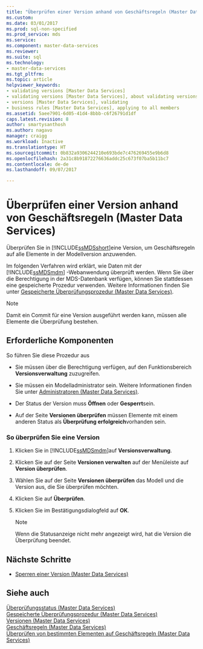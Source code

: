```yaml
---
title: "Überprüfen einer Version anhand von Geschäftsregeln (Master Data Services) | Microsoft-Dokumentation"
ms.custom: 
ms.date: 03/01/2017
ms.prod: sql-non-specified
ms.prod_service: mds
ms.service: 
ms.component: master-data-services
ms.reviewer: 
ms.suite: sql
ms.technology:
- master-data-services
ms.tgt_pltfrm: 
ms.topic: article
helpviewer_keywords:
- validating versions [Master Data Services]
- validating versions [Master Data Services], about validating versions
- versions [Master Data Services], validating
- business rules [Master Data Services], applying to all members
ms.assetid: 5aee7901-6d05-41d4-8bbb-c6f26791d1df
caps.latest.revision: 8
author: smartysanthosh
ms.author: nagavo
manager: craigg
ms.workload: Inactive
ms.translationtype: HT
ms.sourcegitcommit: 0b832a9306244210e693bde7c476269455e9b6d8
ms.openlocfilehash: 2a31c8b91872276636addc25c673f07ba5b11bc7
ms.contentlocale: de-de
ms.lasthandoff: 09/07/2017

---
```

# <a name="validate-a-version-against-business-rules-master-data-services"></a>Überprüfen einer Version anhand von Geschäftsregeln (Master Data Services)
  Überprüfen Sie in [!INCLUDE[ssMDSshort](../includes/ssmdsshort-md.md)]eine Version, um Geschäftsregeln auf alle Elemente in der Modellversion anzuwenden.  
  
 Im folgenden Verfahren wird erklärt, wie Daten mit der [!INCLUDE[ssMDSmdm](../includes/ssmdsmdm-md.md)] -Webanwendung überprüft werden. Wenn Sie über die Berechtigung in der MDS-Datenbank verfügen, können Sie stattdessen eine gespeicherte Prozedur verwenden. Weitere Informationen finden Sie unter [Gespeicherte Überprüfungsprozedur &#40;Master Data Services&#41;](../master-data-services/validation-stored-procedure-master-data-services.md).  
  
> [!NOTE]  
>  Damit ein Commit für eine Version ausgeführt werden kann, müssen alle Elemente die Überprüfung bestehen.  
  
## <a name="prerequisites"></a>Erforderliche Komponenten  
 So führen Sie diese Prozedur aus  
  
-   Sie müssen über die Berechtigung verfügen, auf den Funktionsbereich **Versionsverwaltung** zuzugreifen.  
  
-   Sie müssen ein Modelladministrator sein. Weitere Informationen finden Sie unter [Administratoren &#40;Master Data Services&#41;](../master-data-services/administrators-master-data-services.md).  
  
-   Der Status der Version muss **Öffnen** oder **Gesperrt**sein.  
  
-   Auf der Seite **Versionen überprüfen** müssen Elemente mit einem anderen Status als **Überprüfung erfolgreich**vorhanden sein.  
  
### <a name="to-validate-a-version"></a>So überprüfen Sie eine Version  
  
1.  Klicken Sie in [!INCLUDE[ssMDSmdm](../includes/ssmdsmdm-md.md)]auf **Versionsverwaltung**.  
  
2.  Klicken Sie auf der Seite **Versionen verwalten** auf der Menüleiste auf **Version überprüfen**.  
  
3.  Wählen Sie auf der Seite **Versionen überprüfen** das Modell und die Version aus, die Sie überprüfen möchten.  
  
4.  Klicken Sie auf **Überprüfen**.  
  
5.  Klicken Sie im Bestätigungsdialogfeld auf **OK**.  
  
    > [!NOTE]  
    >  Wenn die Statusanzeige nicht mehr angezeigt wird, hat die Version die Überprüfung beendet.  
  
## <a name="next-steps"></a>Nächste Schritte  
  
-   [Sperren einer Version &#40;Master Data Services&#41;](../master-data-services/lock-a-version-master-data-services.md)  
  
## <a name="see-also"></a>Siehe auch  
 [Überprüfungsstatus &#40;Master Data Services&#41;](../master-data-services/validation-statuses-master-data-services.md)   
 [Gespeicherte Überprüfungsprozedur &#40;Master Data Services&#41;](../master-data-services/validation-stored-procedure-master-data-services.md)   
 [Versionen &#40;Master Data Services&#41;](../master-data-services/versions-master-data-services.md)   
 [Geschäftsregeln &#40;Master Data Services&#41;](../master-data-services/business-rules-master-data-services.md)   
 [Überprüfen von bestimmten Elementen auf Geschäftsregeln &#40;Master Data Services&#41;](../master-data-services/validate-specific-members-against-business-rules-master-data-services.md)  
  
  

